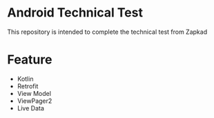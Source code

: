 # Android Technical Test
This repository is intended to complete the technical test from Zapkad

# Feature
- Kotlin
- Retrofit
- View Model
- ViewPager2
- Live Data
